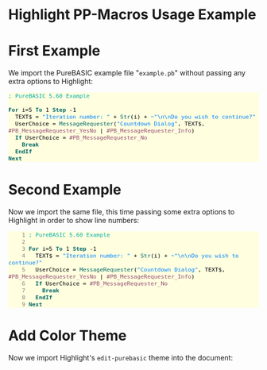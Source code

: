 

# Highlight PP-Macros Usage Example

# First Example

We import the PureBASIC example file "`example.pb`" without passing any extra options to Highlight:

<pre class="hl"><code class="purebasic"><span class="hl slc">; PureBASIC 5.60 Example</span>

<span class="hl kwa">For</span> i<span class="hl opt">=</span><span class="hl num">5</span> <span class="hl kwa">To</span> <span class="hl num">1</span> <span class="hl kwa">Step</span> <span class="hl opt">-</span><span class="hl num">1</span>
  TEXT$ <span class="hl opt">=</span> <span class="hl str">&quot;Iteration number: &quot;</span> <span class="hl opt">+</span> <span class="hl kwc">Str</span>(i) <span class="hl opt">+</span> <span class="hl kwd">~</span><span class="hl str">&quot;</span><span class="hl esc">\n\n</span><span class="hl str">Do you wish to continue?&quot;</span>
  UserChoice <span class="hl opt">=</span> <span class="hl kwc">MessageRequester</span>(<span class="hl str">&quot;Countdown Dialog&quot;</span>, TEXT$, <span class="hl kwb">#PB_MessageRequester_YesNo</span> <span class="hl opt">|</span> <span class="hl kwb">#PB_MessageRequester_Info</span>)
  <span class="hl kwa">If</span> UserChoice <span class="hl opt">=</span> <span class="hl kwb">#PB_MessageRequester_No</span>
    <span class="hl kwa">Break</span>
  <span class="hl kwa">EndIf</span>
<span class="hl kwa">Next</span></code></pre>

# Second Example

Now we import the same file, this time passing some extra options to Highlight in order to show line numbers:

<pre class="hl"><code class="purebasic"><span class="hl lin">    1 </span><span class="hl slc">; PureBASIC 5.60 Example</span>
<span class="hl lin">    2 </span>
<span class="hl lin">    3 </span><span class="hl kwa">For</span> i<span class="hl opt">=</span><span class="hl num">5</span> <span class="hl kwa">To</span> <span class="hl num">1</span> <span class="hl kwa">Step</span> <span class="hl opt">-</span><span class="hl num">1</span>
<span class="hl lin">    4 </span>  TEXT$ <span class="hl opt">=</span> <span class="hl str">&quot;Iteration number: &quot;</span> <span class="hl opt">+</span> <span class="hl kwc">Str</span>(i) <span class="hl opt">+</span> <span class="hl kwd">~</span><span class="hl str">&quot;</span><span class="hl esc">\n\n</span><span class="hl str">Do you wish to continue?&quot;</span>
<span class="hl lin">    5 </span>  UserChoice <span class="hl opt">=</span> <span class="hl kwc">MessageRequester</span>(<span class="hl str">&quot;Countdown Dialog&quot;</span>, TEXT$, <span class="hl kwb">#PB_MessageRequester_YesNo</span> <span class="hl opt">|</span> <span class="hl kwb">#PB_MessageRequester_Info</span>)
<span class="hl lin">    6 </span>  <span class="hl kwa">If</span> UserChoice <span class="hl opt">=</span> <span class="hl kwb">#PB_MessageRequester_No</span>
<span class="hl lin">    7 </span>    <span class="hl kwa">Break</span>
<span class="hl lin">    8 </span>  <span class="hl kwa">EndIf</span>
<span class="hl lin">    9 </span><span class="hl kwa">Next</span></code></pre>

# Add Color Theme

Now we import Highlight's `edit-purebasic` theme into the document:

<style type="text/css">
/* Style definition file generated by highlight 3.36, http://www.andre-simon.de/ */
/* highlight theme: PureBASIC */
body.hl	{ background-color:#ffffdf; }
pre.hl	{ color:#000000; background-color:#ffffdf; font-size:10pt; font-family:'Courier New',monospace;}
.hl.num { color:#000000; }
.hl.esc { color:#0080ff; }
.hl.str { color:#0080ff; }
.hl.pps { color:#0080ff; }
.hl.slc { color:#00aaaa; }
.hl.com { color:#00aaaa; }
.hl.ppc { color:#924b72; }
.hl.opt { color:#000000; }
.hl.ipl { color:#0080ff; }
.hl.lin { color:#808080; }
.hl.kwa { color:#006666; font-weight:bold; }
.hl.kwb { color:#924b72; }
.hl.kwc { color:#006666; }
.hl.kwd { color:#0080ff; }
</style>
